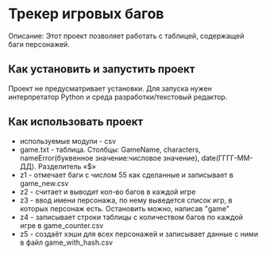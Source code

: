 # Трекер игровых багов
Описание: Этот проект позволяет работать с таблицей, содержащей баги персонажей.
## Как установить и запустить проект
Проект не предусматривает установки. Для запуска нужен интерпретатор Python и среда разработки/текстовый редактор.
## Как использовать проект
 - используемые модули - csv
 - game.txt - таблица. Столбцы: GameName, characters, nameError(буквенное значение:числовое значение), date(ГГГГ-ММ-ДД). Разделитель «$»
 - z1 - отмечает баги с числом 55 как сделанные и записывает в game_new.csv
 - z2 - считает и выводит кол-во багов в каждой игре
 - z3 - ввод имени персонажа, по нему выведется список игр, в которых персонаж есть. Остановить можно, написав "game"
 - z4 - записывает строки таблицы с количеством багов по каждой игре в game_counter.csv
 - z5 - создаёт хэши для всех персонажей и записывает данные с ними в файл game_with_hash.csv